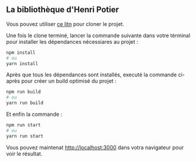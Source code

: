 ## La bibliothèque d&apos;Henri Potier

Vous pouvez utiliser [ce litn](https://github.com/sederamihaja/bibliotheque-henri-potier.git) pour cloner le projet.

Une fois le clone terminé, lancer la commande suivante dans votre términal pour installer les dépendances nécessiares au projet :

```bash
npm install
# ou
yarn install
```

Après que tous les dépendances sont installés, executé la commande ci-après pour créer un build optimisé du projet :

```bash
npm run build
# ou
yarn run build
```

Et enfin la commande :

```bash
npm run start
# ou
yarn run start
```

Vous pouvez maintenat [http://localhost:3000](http://localhost:3000) dans votra navigateur pour voir le résultat.
